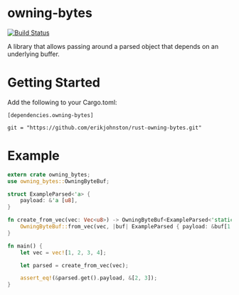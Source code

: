 owning-bytes
============

[![Build Status](https://travis-ci.org/erikjohnston/rust-owning-bytes.svg?branch=master)](https://travis-ci.org/erikjohnston/rust-owning-bytes)

A library that allows passing around a parsed object that depends on an
underlying buffer.

# Getting Started

Add the following to your Cargo.toml:
```
[dependencies.owning-bytes]

git = "https://github.com/erikjohnston/rust-owning-bytes.git"
```

# Example

```rust
extern crate owning_bytes;
use owning_bytes::OwningByteBuf;

struct ExampleParsed<'a> {
    payload: &'a [u8],
}

fn create_from_vec(vec: Vec<u8>) -> OwningByteBuf<ExampleParsed<'static>> {
    OwningByteBuf::from_vec(vec, |buf| ExampleParsed { payload: &buf[1..3] })
}

fn main() {
    let vec = vec![1, 2, 3, 4];

    let parsed = create_from_vec(vec);

    assert_eq!(&parsed.get().payload, &[2, 3]);
}
```
